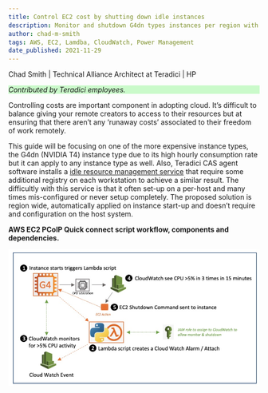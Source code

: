 ```yaml
---
title: Control EC2 cost by shutting down idle instances
description: Monitor and shutdown G4dn types instances per region with AWS Lamdba and CloudWatch Services
author: chad-m-smith
tags: AWS, EC2, Lamdba, CloudWatch, Power Management
date_published: 2021-11-29
---
```


Chad Smith | Technical Alliance Architect at Teradici | HP

<p style="background-color:#CAFACA;"><i>Contributed by Teradici employees.</i></p>

Controlling costs are important component in adopting cloud. It’s difficult to balance giving your remote creators to access to their resources but at ensuring that there aren’t any ‘runaway costs’ associated to their freedom of work remotely.  

This guide will be focusing on one of the more expensive instance types, the G4dn (NVIDIA T4) instance type due to its high hourly consumption rate but it can apply to any instance type as well. Also, Teradici CAS agent software installs a [idle resource management service](https://www.teradici.com/web-help/cas_manager_as_a_service/reference/install_configure_cam_idle_shutdown/) that require some additional registry on each workstation to achieve a similar result. The difficultly with this service is that it often set-up on a per-host and many times mis-configured or never setup completely. The proposed solution is region wide, automatically applied on instance start-up and doesn’t require and configuration on the host system. 

**AWS EC2 PCoIP Quick connect script workflow, components and dependencies.**

![image](https://github.com/ChadSmithTeradici/AWS_EC2_Stop_Idle_Instance_Lambda_CloudWatch/blob/main/images/StopLongRunninginstances.jpg)
